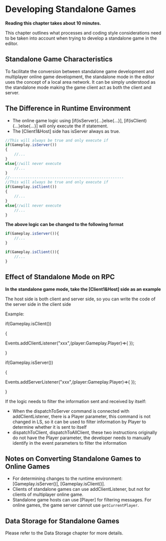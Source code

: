 # Developing Standalone Games

**Reading this chapter takes about 10 minutes.**

This chapter outlines what processes and coding style considerations need to be taken into account when trying to develop a standalone game in the editor.

## Standalone Game Characteristics 

To facilitate the conversion between standalone game development and multiplayer online game development, the standalone mode in the editor uses the concept of a local area network. It can be simply understood as the standalone mode making the game client act as both the client and server.

## The Difference in Runtime Environment

- The online game logic using [if(isServer){...}else{...}], [if(isClient){...}else{...}] will only execute the if statement.
- The [Client1&Host] side has isServer always as true.

```TypeScript
//This will always be true and only execute if
if(Gameplay.isServer())
{
    //...
}
else{//will never execute
    //...
}
//---------------------------------------------------
//This will always be true and only execute if
if(Gameplay.isClient())
{
    //...
}
else{//will never execute
    //...
}
```

**The above logic can be changed to the following format**

```TypeScript
if(Gameplay.isServer()){
    //...
}

if(Gameplay.isClient()){
    //...
}
```

## Effect of Standalone Mode on RPC

**In the standalone game mode, take the [Client1&Host] side as an example**

The host side is both client and server side, so you can write the code of the server side in the client side

Example:

if(Gameplay.isClient())

{

Events.addClientListener("xxx",(player:Gameplay.Player)=>{ });

}

if(Gameplay.isServer())

{

Events.addServerListener("xxx",(player:Gameplay.Player)=>{ });

}

If the logic needs to filter the information sent and received by itself:

- When the dispatchToServer command is connected with addClientListener, there is a Player parameter, this command is not changed in LS, so it can be used to filter information by Player to determine whether it is sent to itself
- dispatchToClient, dispatchToAllClient, these two instructions originally do not have the Player parameter, the developer needs to manually identify in the event parameters to filter the information

## Notes on Converting Standalone Games to Online Games

- For determining changes to the runtime environment: [Gameplay.isServer()], [Gameplay.isClient()].
- Clients of standalone games can use addClientListener, but not for clients of multiplayer online game.
- Standalone game hosts can use [Player] for filtering messages. For online games, the game server cannot use `getCurrentPlayer`.

## Data Storage for Standalone Games

Please refer to the Data Storage chapter for more details.